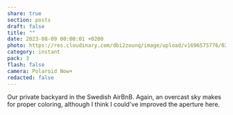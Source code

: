 ```yaml
---
share: true
section: posts
draft: false
title: ""
date: 2023-08-09 00:00:01 +0200
photo: https://res.cloudinary.com/dbi2zounq/image/upload/v1696575776/021_ws3b09.jpg
category: instant
pack: 3
flash: false
camera: Polaroid Now+
redacted: false
---
```



Our private backyard in the Swedish AirBnB. Again, an overcast sky makes for proper coloring, although I think I could've improved the aperture here.